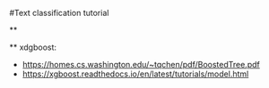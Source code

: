 #Text classification tutorial

** 

** xdgboost: 
  - https://homes.cs.washington.edu/~tqchen/pdf/BoostedTree.pdf
  - https://xgboost.readthedocs.io/en/latest/tutorials/model.html
  
  